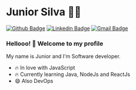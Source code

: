 # Junior Silva :man_technologist:

[![Github Badge](https://img.shields.io/badge/-Github-000?style=flat-square&logo=Github&logoColor=white&link=https://github.com/lucasgdb)](https://github.com/juniorpb)
[![Linkedin Badge](https://img.shields.io/badge/-LinkedIn-blue?style=flat-square&logo=Linkedin&logoColor=white&link=https://www.linkedin.com/in/junior-silva-138589143/)](linkedin.com/in/junior-pb/)
[![Gmail Badge](https://img.shields.io/badge/-Gmail-c14438?style=flat-square&logo=Gmail&logoColor=white&link=mailto:rebeccamanzi@gmail.com)](mailto:junior.cgjr@gmail.com)

### Hellooo! 👋 Welcome to my profile

My name is Junior and I'm Software developer.

 - 🔥 In love with JavaScript
 - 🔥 Currently learning Java, NodeJs and ReactJs
 - 😄 Also DevOps 
 
